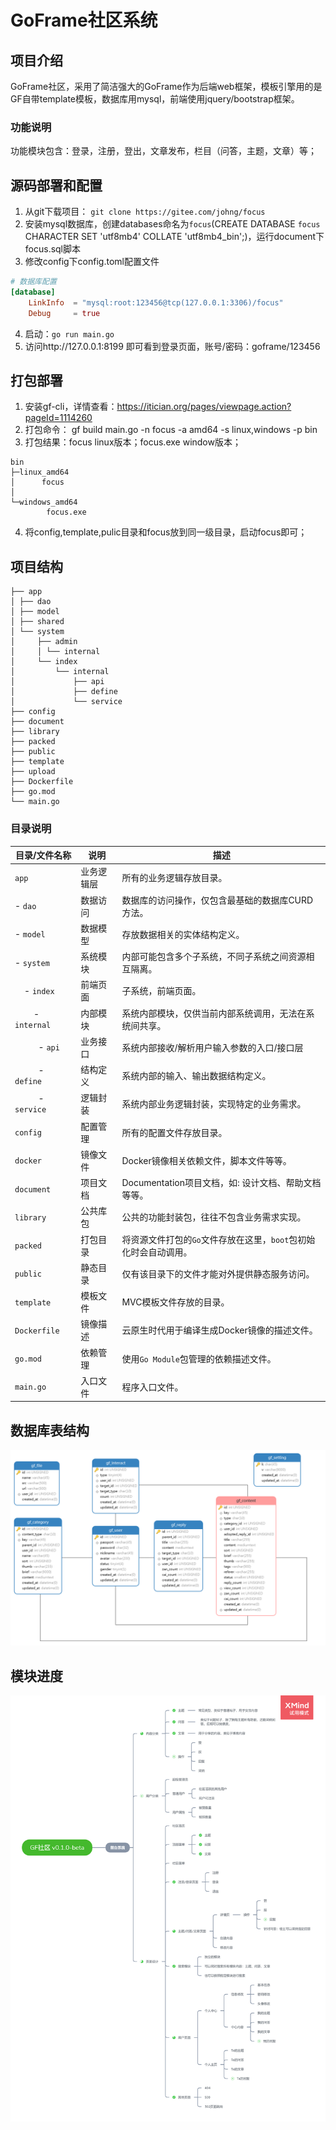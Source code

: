 # GoFrame社区系统

## 项目介绍

GoFrame社区，采用了简洁强大的GoFrame作为后端web框架，模板引擎用的是GF自带template模板，数据库用mysql，前端使用jquery/bootstrap框架。

### 功能说明

功能模块包含：登录，注册，登出，文章发布，栏目（问答，主题，文章）等；

## 源码部署和配置

1. 从git下载项目： `git clone https://gitee.com/johng/focus`
2. 安装mysql数据库，创建databases命名为`focus`(CREATE DATABASE `focus` CHARACTER SET 'utf8mb4' COLLATE 'utf8mb4_bin';)，运行document下focus.sql脚本
3. 修改config下config.toml配置文件
```toml
# 数据库配置
[database]
    LinkInfo  = "mysql:root:123456@tcp(127.0.0.1:3306)/focus"
    Debug     = true
```
4. 启动：`go run main.go`
5. 访问http://127.0.0.1:8199 即可看到登录页面，账号/密码：goframe/123456

## 打包部署

1. 安装gf-cli，详情查看：https://itician.org/pages/viewpage.action?pageId=1114260
2. 打包命令： gf build main.go -n focus -a amd64 -s linux,windows -p bin
3. 打包结果：focus linux版本；focus.exe window版本；
```shell
bin
├─linux_amd64
│      focus
│
└─windows_amd64
        focus.exe
```
4. 将config,template,pulic目录和focus放到同一级目录，启动focus即可；

## 项目结构

```
├── app
│ ├── dao
│ ├── model
│ ├── shared
│ └── system
│     ├── admin
│     │ └── internal
│     └── index
│         └── internal
│             ├── api
│             ├── define
│             └── service
├── config
├── document
├── library
├── packed
├── public
├── template
├── upload
├── Dockerfile
├── go.mod
└── main.go
```

### 目录说明

|目录/文件名称   | 说明 | 描述
|---|---|---
|`app`           | 业务逻辑层 | 所有的业务逻辑存放目录。
| - `dao`        | 数据访问   | 数据库的访问操作，仅包含最基础的数据库CURD方法。
| - `model`      | 数据模型   | 存放数据相关的实体结构定义。
| - `system`     | 系统模块   | 内部可能包含多个子系统，不同子系统之间资源相互隔离。
| &nbsp; &nbsp; - `index`    | 前端页面 | 子系统，前端页面。
| &nbsp; &nbsp; &nbsp; &nbsp; - `internal`       | 内部模块 | 系统内部模块，仅供当前内部系统调用，无法在系统间共享。
| &nbsp; &nbsp; &nbsp; &nbsp; &nbsp; - `api`     | 业务接口 | 系统内部接收/解析用户输入参数的入口/接口层
| &nbsp; &nbsp; &nbsp; &nbsp; &nbsp; - `define`  | 结构定义 | 系统内部的输入、输出数据结构定义。
| &nbsp; &nbsp; &nbsp; &nbsp; &nbsp; - `service` | 逻辑封装 | 系统内部业务逻辑封装，实现特定的业务需求。
|`config`        | 配置管理   | 所有的配置文件存放目录。
|`docker`        | 镜像文件   | Docker镜像相关依赖文件，脚本文件等等。
|`document`      | 项目文档   | Documentation项目文档，如: 设计文档、帮助文档等等。
|`library`       | 公共库包   | 公共的功能封装包，往往不包含业务需求实现。
|`packed`        | 打包目录   | 将资源文件打包的`Go`文件存放在这里，`boot`包初始化时会自动调用。
|`public`        | 静态目录   | 仅有该目录下的文件才能对外提供静态服务访问。
|`template`      | 模板文件   | MVC模板文件存放的目录。
|`Dockerfile`    | 镜像描述 | 云原生时代用于编译生成Docker镜像的描述文件。
|`go.mod`        | 依赖管理   | 使用`Go Module`包管理的依赖描述文件。
|`main.go`       | 入口文件   | 程序入口文件。

## 数据库表结构

![image](document/images/databases.png)

## 模块进度

![image](document/design/focus-v0.1.0-beta.png)